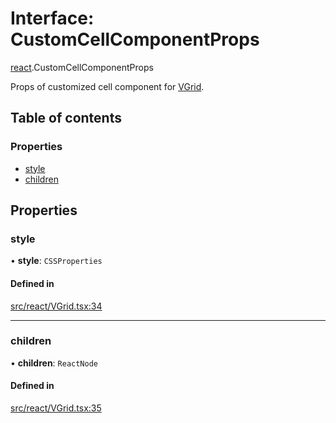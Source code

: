 # Interface: CustomCellComponentProps

[react](../modules/react.md).CustomCellComponentProps

Props of customized cell component for [VGrid](../modules/react.md#experimental_vgrid).

## Table of contents

### Properties

- [style](react.CustomCellComponentProps.md#style)
- [children](react.CustomCellComponentProps.md#children)

## Properties

### style

• **style**: `CSSProperties`

#### Defined in

[src/react/VGrid.tsx:34](https://github.com/inokawa/virtua/blob/221571fa/src/react/VGrid.tsx#L34)

___

### children

• **children**: `ReactNode`

#### Defined in

[src/react/VGrid.tsx:35](https://github.com/inokawa/virtua/blob/221571fa/src/react/VGrid.tsx#L35)
